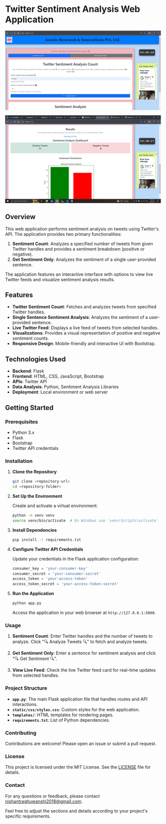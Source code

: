   
# Twitter Sentiment Analysis Web Application

![Alt text](https://github.com/Nishant2018/Twitter_Scrapping_-_Sentiment_Analysis/blob/main/1.jpg)

   
![Alt text](https://github.com/Nishant2018/Twitter_Scrapping_-_Sentiment_Analysis/blob/main/Screenshot%20(188).png)
## Overview
   
This web application performs sentiment analysis on tweets using Twitter's API. The application provides two primary functionalities:
1. **Sentiment Count**: Analyzes a specified number of tweets from given Twitter handles and provides a sentiment breakdown (positive or negative).
2. **Get Sentiment Only**: Analyzes the sentiment of a single user-provided sentence.
   
The application features an interactive interface with options to view live Twitter feeds and visualize sentiment analysis results.         

## Features
   
- **Twitter Sentiment Count**: Fetches and analyzes tweets from specified Twitter handles.
- **Single Sentence Sentiment Analysis**: Analyzes the sentiment of a user-provided sentence.   
- **Live Twitter Feed**: Displays a live feed of tweets from selected handles.
- **Visualizations**: Provides a visual representation of positive and negative sentiment counts.
- **Responsive Design**: Mobile-friendly and interactive UI with Bootstrap.   

## Technologies Used

- **Backend**: Flask
- **Frontend**: HTML, CSS, JavaScript, Bootstrap
- **APIs**: Twitter API
- **Data Analysis**: Python, Sentiment Analysis Libraries
- **Deployment**: Local environment or web server

## Getting Started

### Prerequisites

- Python 3.x
- Flask
- Bootstrap
- Twitter API credentials

### Installation

1. **Clone the Repository**

   ```bash
   git clone <repository-url>
   cd <repository-folder>
   ```

2. **Set Up the Environment**

   Create and activate a virtual environment:

   ```bash
   python -m venv venv
   source venv/bin/activate  # On Windows use `venv\Scripts\activate`
   ```

3. **Install Dependencies**

   ```bash
   pip install -r requirements.txt
   ```

4. **Configure Twitter API Credentials**

   Update your credentials in the Flask application configuration:

   ```python
   consumer_key = 'your-consumer-key'
   consumer_secret = 'your-consumer-secret'
   access_token = 'your-access-token'
   access_token_secret = 'your-access-token-secret'
   ```

5. **Run the Application**

   ```bash
   python app.py
   ```

   Access the application in your web browser at `http://127.0.0.1:5000`.

### Usage

1. **Sentiment Count**: Enter Twitter handles and the number of tweets to analyze. Click "🔍 Analyze Tweets 🔍" to fetch and analyze tweets.

2. **Get Sentiment Only**: Enter a sentence for sentiment analysis and click "🔍 Get Sentiment 🔍".

3. **View Live Feed**: Check the live Twitter feed card for real-time updates from selected handles.

### Project Structure

- **`app.py`**: The main Flask application file that handles routes and API interactions.
- **`static/css/styles.css`**: Custom styles for the web application.
- **`templates/`**: HTML templates for rendering pages.
- **`requirements.txt`**: List of Python dependencies.

### Contributing

Contributions are welcome! Please open an issue or submit a pull request.

### License

This project is licensed under the MIT License. See the [LICENSE](LICENSE) file for details.

### Contact

For any questions or feedback, please contact [nishantraghuwanshi2018@gmail.com](nishantraghuwanshi2018@gmail.com).


Feel free to adjust the sections and details according to your project's specific requirements.
